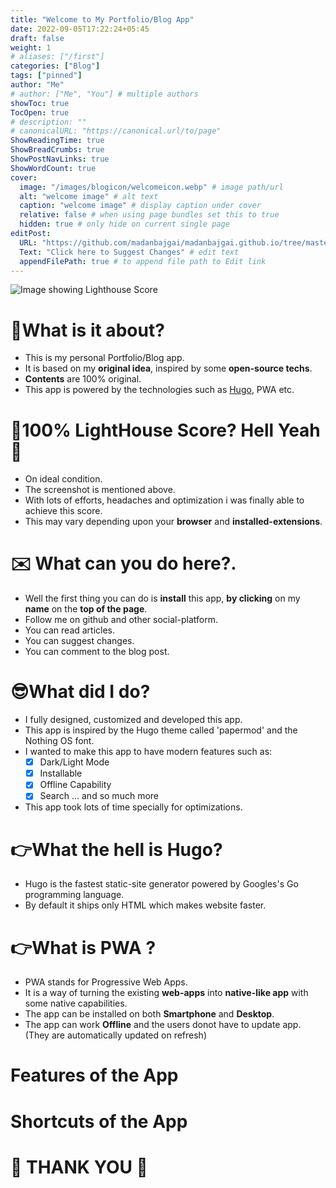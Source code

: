 ```yaml
---
title: "Welcome to My Portfolio/Blog App"
date: 2022-09-05T17:22:24+05:45
draft: false
weight: 1
# aliases: ["/first"]
categories: ["Blog"]
tags: ["pinned"]
author: "Me"
# author: ["Me", "You"] # multiple authors
showToc: true
TocOpen: true
# description: ""
# canonicalURL: "https://canonical.url/to/page"
ShowReadingTime: true
ShowBreadCrumbs: true
ShowPostNavLinks: true
ShowWordCount: true
cover:
  image: "/images/blogicon/welcomeicon.webp" # image path/url
  alt: "welcome image" # alt text
  caption: "welcome image" # display caption under cover
  relative: false # when using page bundles set this to true
  hidden: true # only hide on current single page
editPost:
  URL: "https://github.com/madanbajgai/madanbajgai.github.io/tree/master/content/posts/"
  Text: "Click here to Suggest Changes" # edit text
  appendFilePath: true # to append file path to Edit link
---
```


![Image showing Lighthouse Score](/images/postsimage/welcome.webp)

# 🤔What is it about?

- This is my personal Portfolio/Blog app.
- It is based on my **original idea**, inspired by some **open-source techs**.
- **Contents** are 100% original.
- This app is powered by the technologies such as [Hugo](https://gohugo.io/), PWA etc.

# 💚100% LightHouse Score? Hell Yeah💪

- On ideal condition.
- The screenshot is mentioned above.
- With lots of efforts, headaches and optimization i was finally able to achieve this score.
- This may vary depending upon your **browser** and **installed-extensions**.

# ✉️ What can you do here?.

- Well the first thing you can do is **install** this app, **by clicking** on my **name** on the **top of the page**.
- Follow me on github and other social-platform.
- You can read articles.
- You can suggest changes.
- You can comment to the blog post.

# 😎What did I do?

- I fully designed, customized and developed this app.
- This app is inspired by the Hugo theme called 'papermod' and the Nothing OS font.
- I wanted to make this app to have modern features such as:
  - [x] Dark/Light Mode
  - [x] Installable
  - [x] Offline Capability
  - [x] Search ... and so much more
- This app took lots of time specially for optimizations.

# 👉What the hell is Hugo?

- Hugo is the fastest static-site generator powered by Googles's Go programming language.
- By default it ships only HTML which makes website faster.

# 👉What is PWA ?

- PWA stands for Progressive Web Apps.
- It is a way of turning the existing **web-apps** into **native-like app** with some native capabilities.
- The app can be installed on both **Smartphone** and **Desktop**.
- The app can work **Offline** and the users donot have to update app. (They are automatically updated on refresh)

# Features of the App

# Shortcuts of the App
# 💚 THANK YOU 💚
